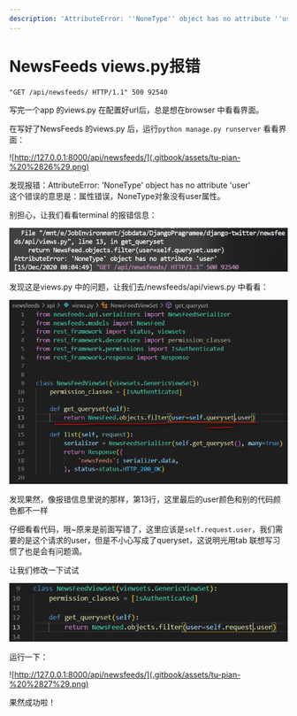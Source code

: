 ```yaml
---
description: 'AttributeError: ''NoneType'' object has no attribute ''user'''
---
```


# NewsFeeds views.py报错

`"GET /api/newsfeeds/ HTTP/1.1" 500 92540`

写完一个app 的views.py 在配置好url后，总是想在browser 中看看界面。

在写好了NewsFeeds 的views.py 后，运行`python manage.py runserver` 看看界面：

![http://127.0.0.1:8000/api/newsfeeds/](.gitbook/assets/tu-pian-%20%2826%29.png)

发现报错：AttributeError: 'NoneType' object has no attribute 'user'  
这个错误的意思是：属性错误，NoneType对象没有user属性。

别担心，让我们看看terminal 的报错信息：

![terminal&#x62A5;&#x9519;&#x4FE1;&#x606F;](.gitbook/assets/tu-pian-%20%2829%29.png)

发现这是views.py 中的问题，让我们去/newsfeeds/api/views.py 中看看：

![/newsfeeds/api/views.py](.gitbook/assets/tu-pian-%20%2828%29.png)

发现果然，像报错信息里说的那样，第13行，这里最后的user颜色和别的代码颜色都不一样

仔细看看代码，哦~原来是前面写错了，这里应该是`self.request.user`，我们需要的是这个请求的user，但是不小心写成了queryset，这说明光用tab 联想写习惯了也是会有问题滴。

让我们修改一下试试

![/newsfeeds/api/views.py](.gitbook/assets/tu-pian-%20%2830%29.png)

运行一下：

![http://127.0.0.1:8000/api/newsfeeds/](.gitbook/assets/tu-pian-%20%2827%29.png)

果然成功啦！

